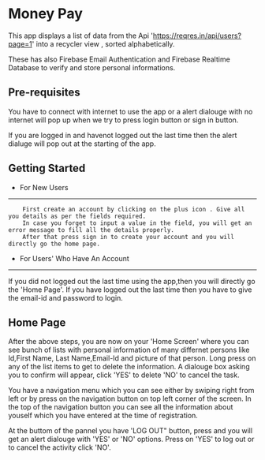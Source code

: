 
Money Pay
===================================

This app displays a list of data from the Api 'https://reqres.in/api/users?page=1' into a recycler view , sorted alphabetically.

These has also Firebase Email Authentication and Firebase Realtime Database to verify and store personal informations.

Pre-requisites
--------------

You have to connect with internet to use the app or a alert dialouge with no internet will pop up when we try to press login button or sign in button.

If you are logged in and havenot logged out the last time then the alert dialuge will pop out at the starting of the app.


Getting Started
---------------

  * For New Users
-------------------

        First create an account by clicking on the plus icon . Give all you details as per the fields required.
        In case you forget to input a value in the field, you will get an error message to fill all the details properly.
        After that press sign in to create your account and you will directly go the home page.

  * For Users' Who Have An Account
-------------------
 If you  did not logged out the last time using the app,then you will directly go the 'Home Page'.
 If you have logged out the last time then you have to give the email-id and password to login.


Home Page
-------

After the above steps, you are now on your 'Home Screen' where you can see bunch of lists with personal information of many differnet persons like
Id,First Name, Last Name,Email-Id and picture of that person.
Long press on any of the list items to get to delete the information. A dialouge box asking you to confirm will appear, click 'YES' to delete 'NO' to cancel the task.

You have a navigation menu which you can see either by swiping right from left or by press on the navigation button on top left corner of the screen.
In the top of the navigation button you can see all the information about youself which you have entered at the time of registration.

At the buttom of the pannel you have 'LOG OUT" button, press and you will get an alert dialouge with 'YES' or 'NO' options. Press on 'YES' to log out or to cancel the activity click 'NO'.




